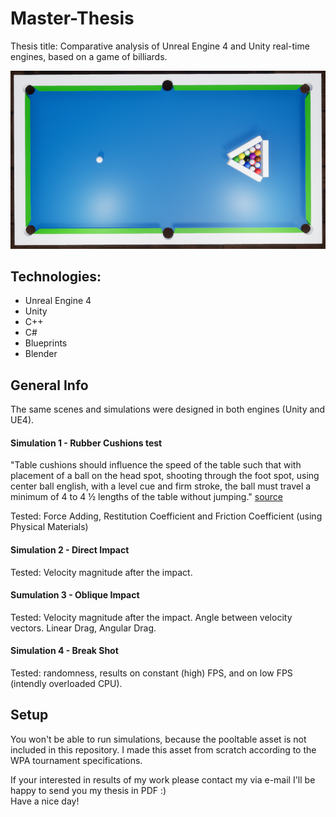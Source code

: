 # Master-Thesis

Thesis title: Comparative analysis of Unreal Engine 4 and Unity real-time
engines, based on a game of billiards.

![Pool Table](./images/pool2.PNG)

## Technologies:

* Unreal Engine 4
* Unity
* C++
* C#
* Blueprints
* Blender

## General Info

The same scenes and simulations were designed in both engines (Unity and UE4).

#### Simulation 1 - Rubber Cushions test

"Table cushions should influence the speed of the table such that with placement of a ball on the head spot, shooting through the foot spot, using center ball english, with a level cue and firm stroke, the ball must travel a minimum of 4 to 4 ½ lengths of the table without jumping." [source](https://wpapool.com/equipment-specifications/#Rail-and-Cushion)

Tested: Force Adding, Restitution Coefficient and Friction Coefficient (using Physical Materials)

#### Simulation 2 - Direct Impact

Tested: Velocity magnitude after the impact.

#### Sumulation 3 - Oblique Impact

Tested: Velocity magnitude after the impact. Angle between velocity vectors. Linear Drag, Angular Drag.

#### Simulation 4 - Break Shot

Tested: randomness, results on constant (high) FPS, and on low FPS (intendly overloaded CPU).

## Setup

You won't be able to run simulations, because the pooltable asset is not included in this repository.
I made this asset from scratch according to the WPA tournament specifications.


If your interested in results of my work please contact my via e-mail I'll be happy to send you my thesis in PDF :) <br />
Have a nice day!
